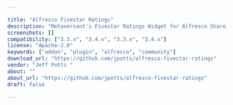 ```yaml
---

title: "Alfresco Fivestar Ratings"
description: "Metaversant's Fivestar Ratings Widget for Alfresco Share This is an Alfresco Share customization that makes documents in the Alfresco repository rateable using a fivestar ratings widget. It started with the \\\"Someco ratings\\\" example from the Alfresco Developer Guide but adds a fully-integrated ratings widget into the Share UI."
screenshots: []
compatibility: ["3.3.x", "3.4.x", "3.3.x", "3.4.x"]
license: "Apache-2.0"
keywords: ["addon", "plugin", "alfresco", "community"]
download_url: "https://github.com/jpotts/alfresco-fivestar-ratings"
vendor: "Jeff Potts ‌"
about: ""
about_url: "https://github.com/jpotts/alfresco-fivestar-ratings"
draft: false

---
```


